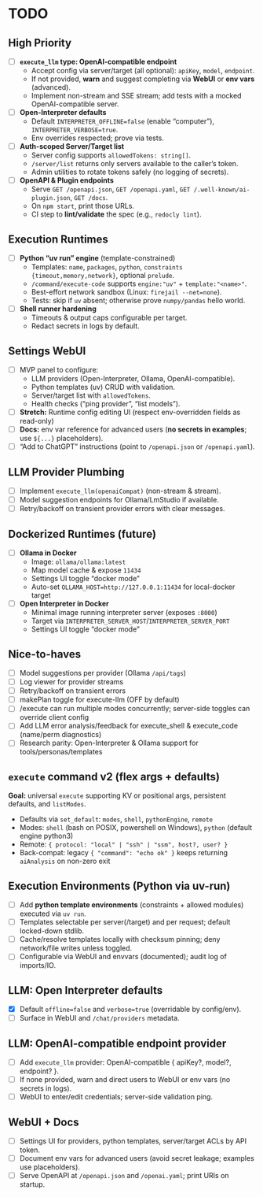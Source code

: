 # TODO

## High Priority
- [ ] **`execute_llm` type: OpenAI-compatible endpoint**
  - Accept config via server/target (all optional): `apiKey`, `model`, `endpoint`.
  - If not provided, **warn** and suggest completing via **WebUI** or **env vars** (advanced).
  - Implement non-stream and SSE stream; add tests with a mocked OpenAI-compatible server.
- [ ] **Open-Interpreter defaults**
  - Default `INTERPRETER_OFFLINE=false` (enable “computer”), `INTERPRETER_VERBOSE=true`.
  - Env overrides respected; prove via tests.
- [ ] **Auth-scoped Server/Target list**
  - Server config supports `allowedTokens: string[]`.
  - `/server/list` returns only servers available to the caller’s token.
  - Admin utilities to rotate tokens safely (no logging of secrets).
- [ ] **OpenAPI & Plugin endpoints**
  - Serve `GET /openapi.json`, `GET /openapi.yaml`, `GET /.well-known/ai-plugin.json`, `GET /docs`.
  - On `npm start`, print those URLs.
  - CI step to **lint/validate** the spec (e.g., `redocly lint`).

## Execution Runtimes
- [ ] **Python “uv run” engine** (template-constrained)
  - Templates: `name`, `packages`, `python`, `constraints {timeout,memory,network}`, optional `prelude`.
  - `/command/execute-code` supports `engine:"uv"` + `template:"<name>"`.
  - Best-effort network sandbox (Linux: `firejail --net=none`).
  - Tests: skip if `uv` absent; otherwise prove `numpy/pandas` hello world.
- [ ] **Shell runner hardening**
  - Timeouts & output caps configurable per target.
  - Redact secrets in logs by default.

## Settings WebUI
- [ ] MVP panel to configure:
  - LLM providers (Open-Interpreter, Ollama, OpenAI-compatible).
  - Python templates (uv) CRUD with validation.
  - Server/target list with `allowedTokens`.
  - Health checks (“ping provider”, “list models”).
- [ ] **Stretch:** Runtime config editing UI (respect env-overridden fields as read-only)
- [ ] **Docs:** env var reference for advanced users (**no secrets in examples**; use `${...}` placeholders).
- [ ] “Add to ChatGPT” instructions (point to `/openapi.json` or `/openapi.yaml`).

## LLM Provider Plumbing
- [ ] Implement `execute_llm(openaiCompat)` (non-stream & stream).
- [ ] Model suggestion endpoints for Ollama/LmStudio if available.
- [ ] Retry/backoff on transient provider errors with clear messages.

## Dockerized Runtimes (future)
- [ ] **Ollama in Docker**
  - Image: `ollama/ollama:latest`
  - Map model cache & expose `11434`
  - Settings UI toggle “docker mode”
  - Auto-set `OLLAMA_HOST=http://127.0.0.1:11434` for local-docker target
- [ ] **Open Interpreter in Docker**
  - Minimal image running interpreter server (exposes `:8000`)
  - Target via `INTERPRETER_SERVER_HOST`/`INTERPRETER_SERVER_PORT`
  - Settings UI toggle “docker mode”

## Nice-to-haves
- [ ] Model suggestions per provider (Ollama `/api/tags`)
- [ ] Log viewer for provider streams
- [ ] Retry/backoff on transient errors
- [ ] makePlan toggle for execute-llm (OFF by default)
- [ ] /execute can run multiple modes concurrently; server-side toggles can override client config
- [ ] Add LLM error analysis/feedback for execute_shell & execute_code (name/perm diagnostics)
- [ ] Research parity: Open-Interpreter & Ollama support for tools/personas/templates

## `execute` command v2 (flex args + defaults)
**Goal:** universal `execute` supporting KV or positional args, persistent defaults, and `listModes`.
- Defaults via `set_default`: `modes`, `shell`, `pythonEngine`, `remote`
- Modes: `shell` (bash on POSIX, powershell on Windows), `python` (default engine python3)
- Remote: `{ protocol: "local" | "ssh" | "ssm", host?, user? }`
- Back-compat: legacy `{ "command": "echo ok" }` keeps returning `aiAnalysis` on non-zero exit

## Execution Environments (Python via uv-run)
- [ ] Add **python template environments** (constraints + allowed modules) executed via `uv run`.
- [ ] Templates selectable per server(/target) and per request; default locked-down stdlib.
- [ ] Cache/resolve templates locally with checksum pinning; deny network/file writes unless toggled.
- [ ] Configurable via WebUI and envvars (documented); audit log of imports/IO.

## LLM: Open Interpreter defaults
- [x] Default `offline=false` and `verbose=true` (overridable by config/env).
- [ ] Surface in WebUI and `/chat/providers` metadata.

## LLM: OpenAI-compatible endpoint provider
- [ ] Add `execute_llm` provider: OpenAI-compatible { apiKey?, model?, endpoint? }.
- [ ] If none provided, warn and direct users to WebUI or env vars (no secrets in logs).
- [ ] WebUI to enter/edit credentials; server-side validation ping.

## WebUI + Docs
- [ ] Settings UI for providers, python templates, server/target ACLs by API token.
- [ ] Document env vars for advanced users (avoid secret leakage; examples use placeholders).
- [ ] Serve OpenAPI at `/openapi.json` and `/openai.yaml`; print URIs on startup.
